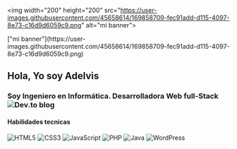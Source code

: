 <p align="centro">

<img width="200" height="200" src="https://user-images.githubusercontent.com/45658614/169858709-fec91add-d115-4097-8e73-c16d9d6059c9.png" alt="mi banner”>

</p>
["mi banner"](https://user-images.githubusercontent.com/45658614/169858709-fec91add-d115-4097-8e73-c16d9d6059c9.png)


## Hola, Yo soy Adelvis
### Soy Ingeniero en Informática. Desarrolladora Web full-Stack ![Dev.to blog](https://img.shields.io/badge/dev.to-0A0A0A?style=for-the-badge&logo=dev.to&logoColor=white)

#### Habilidades tecnicas

![HTML5](https://img.shields.io/badge/html5-%23E34F26.svg?style=for-the-badge&logo=html5&logoColor=white)
![CSS3](https://img.shields.io/badge/css3-%231572B6.svg?style=for-the-badge&logo=css3&logoColor=white)
![JavaScript](https://img.shields.io/badge/javascript-%23323330.svg?style=for-the-badge&logo=javascript&logoColor=%23F7DF1E)
![PHP](https://img.shields.io/badge/php-%23777BB4.svg?style=for-the-badge&logo=php&logoColor=white)
![Java](https://img.shields.io/badge/java-%23ED8B00.svg?style=for-the-badge&logo=java&logoColor=white)
![WordPress](https://img.shields.io/badge/WordPress-%23117AC9.svg?style=for-the-badge&logo=WordPress&logoColor=white)



